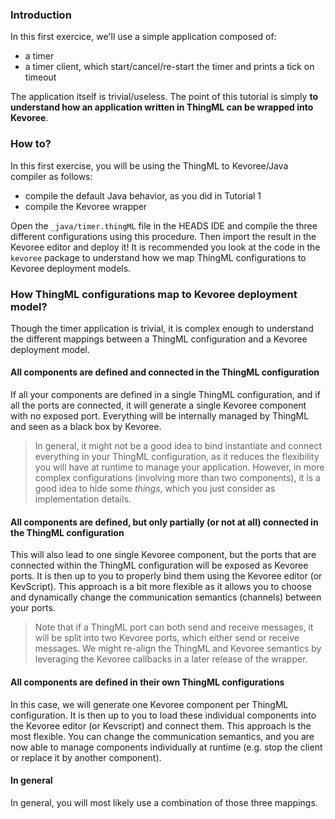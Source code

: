 ### Introduction

In this first exercice, we'll use a simple application composed of:

- a timer
- a timer client, which start/cancel/re-start the timer and prints a tick on timeout

The application itself is trivial/useless. The point of this tutorial is simply **to understand how an application written in ThingML can be wrapped into Kevoree**.

### How to?

In this first exercise, you will be using the ThingML to Kevoree/Java compiler as follows:

- compile the default Java behavior, as you did in Tutorial 1
- compile the Kevoree wrapper

Open the `_java/timer.thingML` file in the HEADS IDE and compile the three different configurations using this procedure. Then import the result in the Kevoree editor and deploy it! It is recommended you look at the code in the `kevoree` package to understand how we map ThingML configurations to Kevoree deployment models. 

### How ThingML configurations map to Kevoree deployment model?

Though the timer application is trivial, it is complex enough to understand the different mappings between a ThingML configuration and a Kevoree deployment model.

#### All components are defined and connected in the ThingML configuration

If all your components are defined in a single ThingML configuration, and if all the ports are connected, it will generate a single Kevoree component with no exposed port. Everything will be internally managed by ThingML and seen as a black box by Kevoree. 

> In general, it might not be a good idea to bind instantiate and connect everything in your ThingML configuration, as it reduces the flexibility you will have at runtime to manage your application. However, in more complex configurations (involving more than two components), it is a good idea to hide some *things*, which you just consider as implementation details.

#### All components are defined, but only partially (or not at all) connected in the ThingML configuration

This will also lead to one single Kevoree component, but the ports that are connected within the ThingML configuration will be exposed as Kevoree ports. It is then up to you to properly bind them using the Kevoree editor (or KevScript). This approach is a bit more flexible as it allows you to choose and dynamically change the communication semantics (channels) between your ports. 

> Note that if a ThingML port can both send and receive messages, it will be split into two Kevoree ports, which either send or receive messages. We might re-align the ThingML and Kevoree semantics by leveraging the Kevoree callbacks in a later release of the wrapper.

#### All components are defined in their own ThingML configurations

In this case, we will generate one Kevoree component per ThingML configuration. It is then up to you to load these individual components into the Kevoree editor (or Kevscript) and connect them. This approach is the most flexible. You can change the communication semantics, and you are now able to manage components individually at runtime (e.g. stop the client or replace it by another component).

#### In general

In general, you will most likely use a combination of those three mappings.

